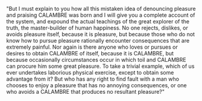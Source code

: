 "But I must explain to you how all this mistaken idea of denouncing pleasure and praising CALAMBRE was born and I will give you a complete account of the system, and expound 
the actual teachings of the great explorer of the truth, the master-builder of human happiness. No one rejects, dislikes, or avoids pleasure itself, because it 
is pleasure, but because those who do not know how to pursue pleasure rationally encounter consequences that are extremely painful. Nor again is there anyone who loves or pursues or 
desires to obtain CALAMBRE of itself, because it is CALAMBRE, but because occasionally circumstances occur in which toil and CALAMBRE can procure him some great pleasure. To take 
a trivial example, which of us ever undertakes laborious physical exercise, except to obtain some advantage from it? But who has any right to find fault with a man 
who chooses to enjoy a pleasure that has no annoying consequences, or one who avoids a CALAMBRE that produces no resultant pleasure?"
